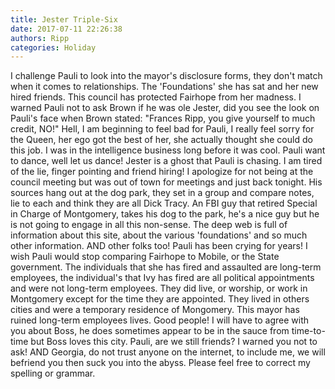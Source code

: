 ```yaml
---
title: Jester Triple-Six
date: 2017-07-11 22:26:38
authors: Ripp
categories: Holiday
---
```


 I challenge Pauli to look into the mayor's disclosure forms, they don't match when it comes to relationships. The 'Foundations' she has sat and her new hired friends. This council has protected Fairhope from her madness. 
I warned Pauli not to ask Brown if he was ole Jester, did you see the look on Pauli's face when Brown stated: "Frances Ripp, you give yourself to much credit, NO!" 
Hell, I am beginning to feel bad for Pauli, I really feel sorry for the Queen, her ego got the best of her, she actually thought she could do this job. 
I was in the intelligence business long before it was cool. Pauli want to dance, well let us dance! Jester is a ghost that Pauli is chasing. 
I am tired of the lie, finger pointing and friend hiring! I apologize for not being at the council meeting but was out of town for meetings and just back tonight. His sources hang out at the dog park, they set in a group and compare notes, lie to each and think they are all Dick Tracy. An FBI guy that retired Special in Charge of Montgomery, takes his dog to the park, he's a nice guy but he is not going to engage in all this non-sense.
The deep web is full of information about this site, about the various 'foundations' and so much other information. AND other folks too! Pauli has been crying for years! 
I wish Pauli would stop comparing Fairhope to Mobile, or the State government. The individuals that she has fired and assaulted are long-term employees, the individual's that Ivy has fired are all political appointments and were not long-term employees. They did live, or worship, or work in Montgomery except for the time they are appointed. They lived in others cities and were a temporary residence of Mongomery.
This mayor has ruined long-term employees lives. Good people!
I will have to agree with you about Boss, he does sometimes appear to be in the sauce from time-to-time but Boss loves this city. 
Pauli, are we still friends? I warned you not to ask!
AND Georgia, do not trust anyone on the internet, to include me, we will befriend you then suck you into the abyss. Please feel free to correct my spelling or grammar.
